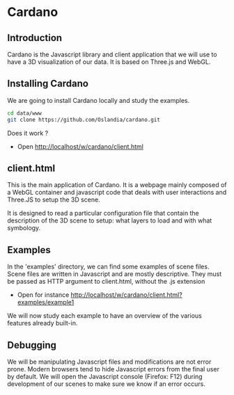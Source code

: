 Cardano
=======

Introduction
------------

Cardano is the Javascript library and client application that we will use to have a 3D visualization of our data.
It is based on Three.js and WebGL.

Installing Cardano
------------------

We are going to install Cardano locally and study the examples.

```bash
cd data/www
git clone https://github.com/Oslandia/cardano.git
```

Does it work ?
* Open [http://localhost/w/cardano/client.html](http://localhost/w/cardano/client.html)

client.html
-----------

This is the main application of Cardano. It is a webpage mainly composed of a WebGL container and javascript code that deals with user interactions and Three.JS to setup the 3D scene.

It is designed to read a particular configuration file that contain the description of the 3D scene to setup: what layers to load and with what symbology.

Examples
--------

In the 'examples' directory, we can find some examples of scene files. Scene files are written in Javascript and are mostly descriptive.
They must be passed as HTTP argument to client.html, without the .js extension
* Open for instance [http://localhost/w/cardano/client.html?examples/example1](http://localhost/w/cardano/client.html?examples/example1)

We will now study each example to have an overview of the various features already built-in.

Debugging
---------

We will be manipulating Javascript files and modifications are not error prone. Modern browsers tend to hide Javascript errors from the final user by default.
We will open the Javascript console (Firefox: F12) during development of our scenes to make sure we know if an error occurs.
